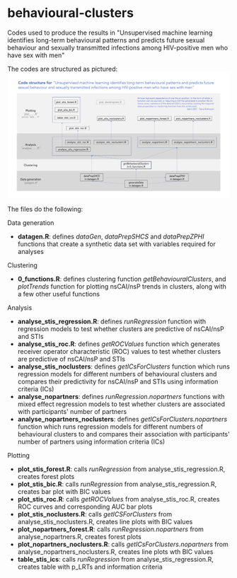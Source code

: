 # behavioural-clusters
Codes used to produce the results in "Unsupervised machine learning identifies long-term behavioural patterns and  predicts future sexual behaviour and sexually transmitted infections among HIV-positive men who have sex with men"

The codes are structured as pictured:
![Code Structure](/code_structure.png)


The files do the following:

Data generation
- __datagen.R__: defines _dataGen_, _dataPrepSHCS_ and _dataPrepZPHI_ functions that create a synthetic data set with variables required for analyses


Clustering 
- __0_functions.R__: defines clustering function _getBehaviouralClusters_, and _plotTrends_ function for plotting nsCAI/nsP trends in clusters, along with a few other useful functions


Analysis
- __analyse_stis_regression.R__: defines _runRegression_ function with regression models to test whether clusters are predictive of nsCAI/nsP and STIs 
- __analyse_stis_roc.R__: defines _getROCValues_ function which generates receiver operator characteristic (ROC) values to test whether clusters are predictive of nsCAI/nsP and STIs 
- __analyse_stis_noclusters__: defines _getICsForClusters_ function which runs regression models for different numbers of behavioural clusters and compares their predictivity for nsCAI/nsP and STIs using information criteria (ICs)
- __analyse_nopartners__: defines _runRegression.nopartners_ functions with mixed effect regression models to test whether clusters are associated with participants' number of partners
- __analyse_nopartners_noclusters__: defines _getICsForClusters.nopartners_ function which runs regression models for different numbers of behavioural clusters to and compares their association with participants' number of partners using information criteria (ICs)


Plotting
- __plot_stis_forest.R__: calls _runRegression_ from analyse_stis_regression.R, creates forest plots
- __plot_stis_bic.R__: calls _runRegression_ from analyse_stis_regression.R, creates bar plot with BIC values
- __plot_stis_roc.R__: calls _getROCValues_ from analyse_stis_roc.R, creates ROC curves and corresponding AUC bar plots
- __plot_stis_noclusters.R__: calls _getICSForClusters_ from analyse_stis_noclusters.R, creates line plots with BIC values
- __plot_nopartners_forest.R__: calls _runRegression.nopartners_ from analyse_nopartners.R, creates forest plots
- __plot_nopartners_noclusters.R__: calls _getICsForClusters.nopartners_ from analyse_nopartners_noclusters.R, creates line plots wth BIC values
- __table_stis_ics__: calls _runRegression_ from analyse_stis_regression.R, creates table with p_LRTs and information criteria
